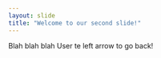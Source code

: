 ```yaml
---
layout: slide
title: "Welcome to our second slide!"
---
```

Blah blah blah
User te left arrow to go back!
